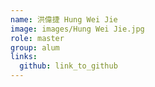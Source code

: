 ```yaml
---
name: 洪偉捷 Hung Wei Jie 
image: images/Hung Wei Jie.jpg 
role: master
group: alum
links:
  github: link_to_github 
---
```

